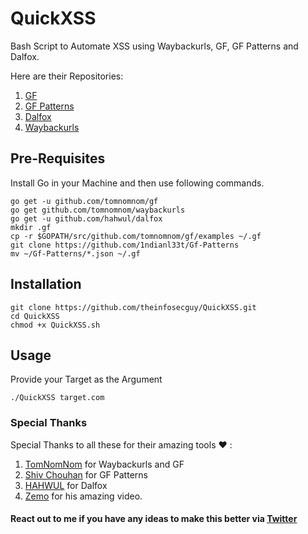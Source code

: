 # QuickXSS


Bash Script to Automate XSS using Waybackurls, GF, GF Patterns and Dalfox. 

Here are their Repositories:

1. [GF](https://github.com/tomnomnom/gf)
2. [GF Patterns](https://github.com/1ndianl33t/Gf-Patterns)
3. [Dalfox](https://github.com/hahwul/dalfox)
4. [Waybackurls](https://github.com/tomnomnom/waybackurls)


## Pre-Requisites

 Install Go in your Machine and then use following commands.

```
go get -u github.com/tomnomnom/gf
go get github.com/tomnomnom/waybackurls
go get -u github.com/hahwul/dalfox
mkdir .gf
cp -r $GOPATH/src/github.com/tomnomnom/gf/examples ~/.gf
git clone https://github.com/1ndianl33t/Gf-Patterns
mv ~/Gf-Patterns/*.json ~/.gf
```

## Installation

```
git clone https://github.com/theinfosecguy/QuickXSS.git
cd QuickXSS
chmod +x QuickXSS.sh
```

## Usage 

Provide your Target as the Argument

```
./QuickXSS target.com
```

### Special Thanks

Special Thanks to all these for their amazing tools ❤ : 
1. [TomNomNom](https://twitter.com/tomnomnom/) for Waybackurls and GF
2. [Shiv Chouhan](https://twitter.com/1ndianl33t) for GF Patterns
3. [HAHWUL](https://twitter.com/hahwul) for Dalfox
4. [Zemo](https://www.youtube.com/watch?v=fVBvqy-7Ug0) for his amazing video.

#### React out to me if you have any ideas to make this better via [Twitter](https://twitter.com/g0t_rOoT_)
